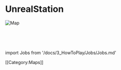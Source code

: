 # UnrealStation



![Map](\img\Stations\UnrealStation.png)









  <br/>
<br/>
<br/>

import Jobs from '/docs/3_HowToPlay/Jobs/Jobs.md'

<Jobs />

[[Category:Maps]]
